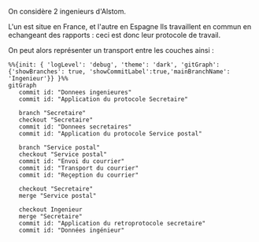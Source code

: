 On considère 2 ingenieurs d'Alstom. 

L'un est situe en France, et l'autre en Espagne
Ils travaillent en commun en echangeant des rapports : ceci est donc leur protocole de travail.

On peut alors représenter un transport entre les couches ainsi : 

```mermaid
%%{init: { 'logLevel': 'debug', 'theme': 'dark', 'gitGraph': {'showBranches': true, 'showCommitLabel':true,'mainBranchName': 'Ingenieur'}} }%%
gitGraph
   commit id: "Donnees ingenieures"
   commit id: "Application du protocole Secretaire"
   
   branch "Secretaire"
   checkout "Secretaire"
   commit id: "Donnees secretaires"
   commit id: "Application du protocole Service postal"

   branch "Service postal"
   checkout "Service postal"
   commit id: "Envoi du courrier"
   commit id: "Transport du courrier"
   commit id: "Reçeption du courrier"

   checkout "Secretaire"
   merge "Service postal"

   checkout Ingenieur
   merge "Secretaire"
   commit id: "Application du retroprotocole secretaire"
   commit id: "Données ingénieur"
```
